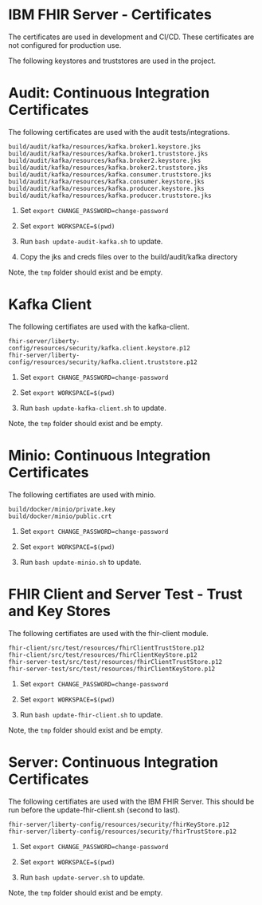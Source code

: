 # IBM FHIR Server - Certificates 

The certificates are used in development and CI/CD.
These certificates are not configured for production use.

The following keystores and truststores are used in the project.

# Audit: Continuous Integration Certificates

The following certificates are used with the audit tests/integrations.

```
build/audit/kafka/resources/kafka.broker1.keystore.jks
build/audit/kafka/resources/kafka.broker1.truststore.jks
build/audit/kafka/resources/kafka.broker2.keystore.jks
build/audit/kafka/resources/kafka.broker2.truststore.jks
build/audit/kafka/resources/kafka.consumer.truststore.jks
build/audit/kafka/resources/kafka.consumer.keystore.jks
build/audit/kafka/resources/kafka.producer.keystore.jks
build/audit/kafka/resources/kafka.producer.truststore.jks
```

1. Set `export CHANGE_PASSWORD=change-password`

2. Set `export WORKSPACE=$(pwd)`

3. Run `bash update-audit-kafka.sh` to update.

4. Copy the jks and creds files over to the build/audit/kafka directory

Note, the `tmp` folder should exist and be empty.

# Kafka Client

The following certifiates are used with the kafka-client. 

```
fhir-server/liberty-config/resources/security/kafka.client.keystore.p12
fhir-server/liberty-config/resources/security/kafka.client.truststore.p12
```

1. Set `export CHANGE_PASSWORD=change-password`

2. Set `export WORKSPACE=$(pwd)`

3. Run `bash update-kafka-client.sh` to update.

Note, the `tmp` folder should exist and be empty.

# Minio: Continuous Integration Certificates

The following certifiates are used with minio. 

```
build/docker/minio/private.key
build/docker/minio/public.crt
```

1. Set `export CHANGE_PASSWORD=change-password`

2. Set `export WORKSPACE=$(pwd)`

3. Run `bash update-minio.sh` to update.

# FHIR Client and Server Test - Trust and Key Stores

The following certifiates are used with the fhir-client module. 

```
fhir-client/src/test/resources/fhirClientTrustStore.p12
fhir-client/src/test/resources/fhirClientKeyStore.p12
fhir-server-test/src/test/resources/fhirClientTrustStore.p12
fhir-server-test/src/test/resources/fhirClientKeyStore.p12
```

1. Set `export CHANGE_PASSWORD=change-password`

2. Set `export WORKSPACE=$(pwd)`

3. Run `bash update-fhir-client.sh` to update.

Note, the `tmp` folder should exist and be empty.

# Server: Continuous Integration Certificates

The following certifiates are used with the IBM FHIR Server. 
This should be run before the update-fhir-client.sh (second to last).

```
fhir-server/liberty-config/resources/security/fhirKeyStore.p12
fhir-server/liberty-config/resources/security/fhirTrustStore.p12
```

1. Set `export CHANGE_PASSWORD=change-password`

2. Set `export WORKSPACE=$(pwd)`

3. Run `bash update-server.sh` to update.

Note, the `tmp` folder should exist and be empty.